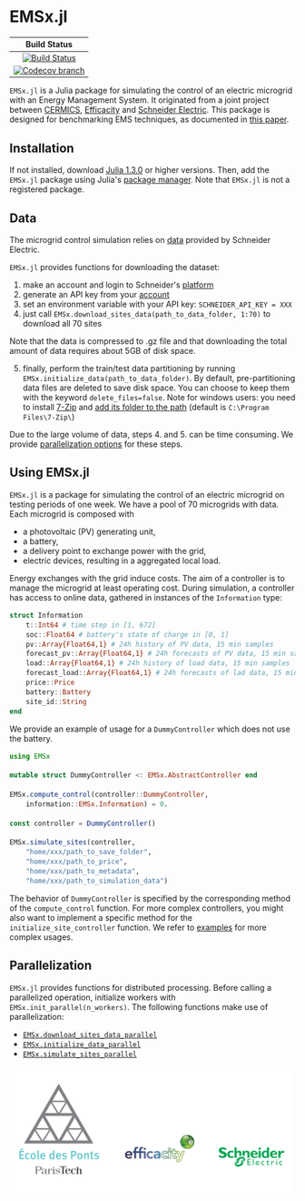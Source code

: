 
# EMSx.jl
| **Build Status** |
|:----------------:|
| [![Build Status][build-img]][build-url] | 
| [![Codecov branch][codecov-img]][codecov-url] |

[build-img]: https://travis-ci.org/adrien-le-franc/EMSx.jl.svg?branch=master
[build-url]: https://travis-ci.org/adrien-le-franc/EMSx.jl
[codecov-img]: https://codecov.io/gh/adrien-le-franc/EMSx.jl/branch/master/graph/badge.svg
[codecov-url]: https://codecov.io/gh/adrien-le-franc/EMSx.jl

`EMSx.jl` is a Julia package for simulating the control of an electric microgrid with an Energy Management System. It originated from a joint project between [CERMICS](https://cermics-lab.enpc.fr/), [Efficacity](https://www.efficacity.com/) and [Schneider Electric](https://www.se.com/fr/fr/). This package is designed for benchmarking EMS techniques, as documented in [this paper](https://hal.archives-ouvertes.fr/hal-02425913/document).

## Installation
If not installed, download [Julia 1.3.0](https://julialang.org/downloads/) or higher versions. 
Then, add the `EMSx.jl` package using Julia's [package manager](https://julialang.github.io/Pkg.jl/v1/managing-packages/). Note that `EMSx.jl` is not a registered package.

## Data
The microgrid control simulation relies on [data](https://shop.exchange.se.com/apps/52535/microgrid-energy-management-benchmark#!overview) provided by Schneider Electric. 

`EMSx.jl` provides functions for downloading the dataset:

1. make an account and login to Schneider's [platform](https://data.exchange.se.com)
2. generate an API key from your [account](https://data.exchange.se.com/account/api-keys/)
3. set an environment variable with your API key: `SCHNEIDER_API_KEY = XXX` 
4. just call `EMSx.download_sites_data(path_to_data_folder, 1:70)` to download all 70 sites

Note that the data is compressed to .gz file and that downloading the total amount of data requires about 5GB of disk space.

5. finally, perform the train/test data partitioning by running `EMSx.initialize_data(path_to_data_folder)`. By default, pre-partitioning data files are deleted to save disk space. You can choose to keep them with the keyword `delete_files=false`. Note for windows users: you need to install [7-Zip](https://www.7-zip.org/download.html) and [add its folder to the path](https://docs.telerik.com/teststudio/features/test-runners/add-path-environment-variables) (default is `C:\Program Files\7-Zip\`)

Due to the large volume of data, steps 4. and 5. can be time consuming. We provide [parallelization options](#parallelization) for these steps.


## Using EMSx.jl
`EMSx.jl` is a package for simulating the control of an electric microgrid on testing periods of one week. We have a pool of 70 microgrids with data. Each microgrid is composed with 

* a photovoltaic (PV) generating unit,
* a battery,
* a delivery point to exchange power with the grid,
* electric devices, resulting in a aggregated local load.

Energy exchanges with the grid induce costs. The aim of a controller is to manage the microgrid at least operating cost. During simulation, a controller has access to online data, gathered in instances of the `Information` type:

```julia
struct Information
	t::Int64 # time step in [1, 672]
	soc::Float64 # battery's state of charge in [0, 1]
	pv::Array{Float64,1} # 24h history of PV data, 15 min samples 
	forecast_pv::Array{Float64,1} # 24h forecasts of PV data, 15 min samples
	load::Array{Float64,1} # 24h history of load data, 15 min samples
	forecast_load::Array{Float64,1} # 24h forecasts of lad data, 15 min samples
	price::Price
	battery::Battery
	site_id::String
end
```
 We provide an example of usage for a `DummyController` which does not use the battery.
```julia
using EMSx

mutable struct DummyController <: EMSx.AbstractController end

EMSx.compute_control(controller::DummyController, 
	information::EMSx.Information) = 0.

const controller = DummyController()

EMSx.simulate_sites(controller,
	"home/xxx/path_to_save_folder",
	"home/xxx/path_to_price",
	"home/xxx/path_to_metadata",
	"home/xxx/path_to_simulation_data")
```
The behavior of `DummyController` is specified by the corresponding method of the `compute_control` function. For more complex controllers, you might also want to implement a specific method for the
`initialize_site_controller` function. We refer to [examples](https://github.com/adrien-le-franc/EMSx.jl/tree/master/examples) for more complex usages.

## Parallelization
`EMSx.jl` provides functions for distributed processing. Before calling a parallelized operation, initialize workers with `EMSx.init_parallel(n_workers)`. The following functions make use of parallelization:

* [`EMSx.download_sites_data_parallel`](src/database_interface/download_data.jl)
* [`EMSx.initialize_data_parallel`](src/database_interface/split_data.jl)
* [`EMSx.simulate_sites_parallel`](src/simulate.jl)

<img src="docs/logos.png" width="500" />
